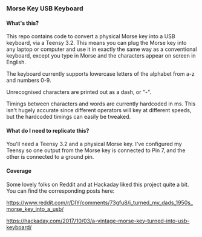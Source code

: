 ### Morse Key USB Keyboard

#### What's this?

This repo contains code to convert a physical Morse key into a USB keyboard, via
a Teensy 3.2. This means you can plug the Morse key into any laptop or computer and use it in exactly the same way as a conventional keyboard, except you type in Morse and the characters appear on screen in English.

The keyboard currently supports lowercase letters of the alphabet from a-z and numbers 0-9.

Unrecognised characters are printed out as a dash, or "-".

Timings between characters and words are currently hardcoded in ms. This isn't hugely accurate since different operators will key at different speeds, but the hardcoded timings can easily be tweaked.

#### What do I need to replicate this?

You'll need a Teensy 3.2 and a physical Morse key. I've configured my Teensy so one output from the Morse key is connected to Pin 7, and the other is connected to a ground pin.

#### Coverage

Some lovely folks on Reddit and at Hackaday liked this project quite a bit. You can find the corresponding posts here:

https://www.reddit.com/r/DIY/comments/73gfu8/i_turned_my_dads_1950s_morse_key_into_a_usb/

https://hackaday.com/2017/10/03/a-vintage-morse-key-turned-into-usb-keyboard/
